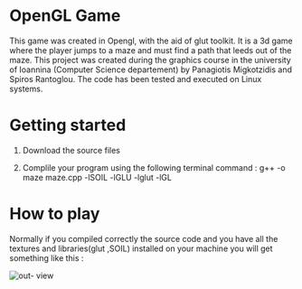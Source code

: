 # OpenGL Game
This game was created in Opengl, with the aid of glut toolkit. It is a 3d game where the player jumps to a maze and must find a path that leeds out of the maze. This project was created during the graphics course in the university of Ioannina 
(Computer Science departement) by Panagiotis Migkotzidis and Spiros Rantoglou. The code has been tested and executed on Linux systems.

# Getting started
1) Download the source files

2) Complile your program using the following terminal command : g++ -o maze maze.cpp -lSOIL -lGLU -lglut -lGL

# How to play
Normally if you compiled correctly the source code and you have all the textures and libraries(glut ,SOIL) installed on your machine you will get something like this :


![out- view](https://cloud.githubusercontent.com/assets/15057375/20098124/e4f38996-a5ba-11e6-8ea3-e34e5f383625.png)
